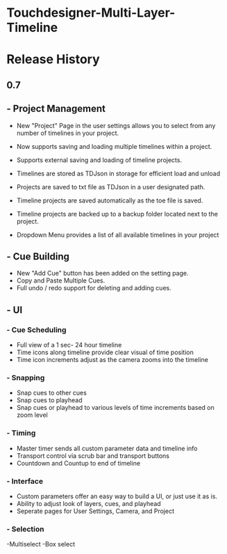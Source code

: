 # Touchdesigner-Multi-Layer-Timeline



# Release History

## 0.7
## - Project Management

- New "Project" Page in the user settings allows you to select from any number of timelines in your project.
- Now supports saving and loading multiple timelines within a project.
- Supports external saving and loading of timeline projects.
- Timelines are stored as TDJson in storage for efficient load and unload
- Projects are saved to txt file as TDJson in a user designated path.
- Timeline projects are saved automatically as the toe file is saved.
- Timeline projects are backed up to a backup folder located next to the project.

- Dropdown Menu provides a list of all available timelines in your project

## - Cue Building

- New "Add Cue" button has been added on the setting page.
- Copy and Paste Multiple Cues.
- Full undo / redo support for deleting and adding cues.

## - UI

### - Cue Scheduling
- Full view of a 1 sec- 24 hour timeline
- Time icons along timeline provide clear visual of time position
- Time icon increments adjust as the camera zooms into the timeline

 ### - Snapping
 - Snap cues to other cues 
 - Snap cues to playhead
 - Snap cues or playhead to various levels of time increments based on zoom level
 
### - Timing
- Master timer sends all custom parameter data and timeline info
- Transport control via scrub bar and transport buttons
- Countdown and Countup to end of timeline

### - Interface
- Custom parameters offer an easy way to build a UI, or just use it as is.
- Ability to adjust look of layers, cues, and playhead
- Seperate pages for User Settings, Camera, and Project

### - Selection
-Multiselect
-Box select

